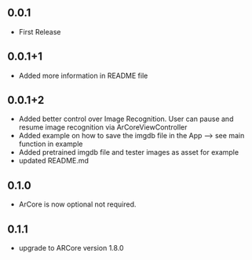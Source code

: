 ## 0.0.1

* First Release 

## 0.0.1+1

* Added more information in README file 

## 0.0.1+2

* Added better control over Image Recognition. User can pause and resume image recognition via ArCoreViewController
* Added example on how to save the imgdb file in the App --> see main function in example 
* Added pretrained imgdb file and tester images as asset for example 
* updated README.md

## 0.1.0

* ArCore is now optional not required.

## 0.1.1 

* upgrade to ARCore version 1.8.0